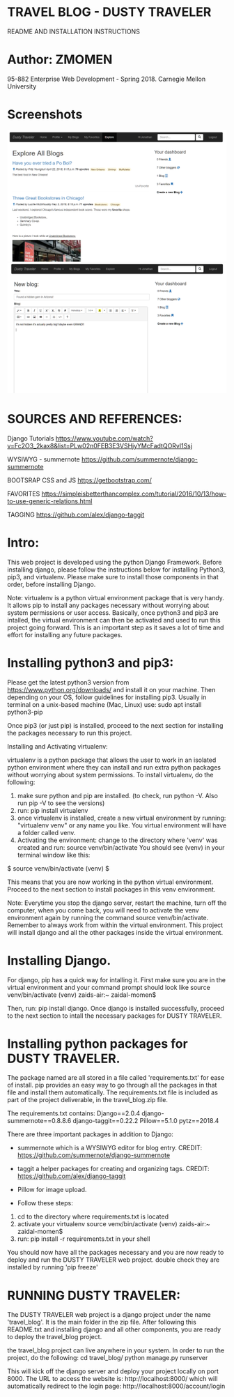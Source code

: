 # TRAVEL BLOG - DUSTY TRAVELER 
 README AND INSTALLATION INSTRUCTIONS

# Author: ZMOMEN
 95-882 Enterprise Web Development - Spring 2018. Carnegie Mellon University 

# Screenshots

![screen2](https://github.com/zmomen/travel_blog/blob/master/demo/screen2.PNG)
![screen3](https://github.com/zmomen/travel_blog/blob/master/demo/screen3.PNG)


# SOURCES AND REFERENCES: 
 
 Django Tutorials
 https://www.youtube.com/watch?v=Fc2O3_2kax8&list=PLw02n0FEB3E3VSHjyYMcFadtQORvl1Ssj
 
 WYSIWYG - summernote
 https://github.com/summernote/django-summernote
 
 BOOTSRAP CSS and JS
 https://getbootstrap.com/
 
 FAVORITES
 https://simpleisbetterthancomplex.com/tutorial/2016/10/13/how-to-use-generic-relations.html
 
 TAGGING
 https://github.com/alex/django-taggit


# Intro: 

This web project is developed using the python Django Framework. Before installing django, please follow the instructions below for installing Python3, pip3, and virtualenv. Please make sure to install those components in that order, before installing Django.


Note: virtualenv is a python virtual environment package that is very handy. It allows pip to install any packages necessary without worrying about system permissions or user access. Basically, once python3 and pip3 are intalled, the virtual environment can then be activated and used to run this project going forward. This is an important step as it saves a lot of time and effort for installing any future packages.   


# Installing python3 and pip3: 

Please get the latest python3 version from https://www.python.org/downloads/ and install it on your machine. 
Then depending on your OS, follow guidelines for installing pip3. 
Usually in terminal on a unix-based machine (Mac, Linux) use: sudo apt install python3-pip

Once pip3 (or just pip) is installed, proceed to the next section for installing the packages necessary to run this project. 

Installing and Activating virtualenv: 
	
virtualenv is a python package that allows the user to work in an isolated python environment where they can install and run extra python packages without worrying about system permissions. To install virtualenv, do the following: 

1. make sure python and pip are installed. (to check, run python -V. Also run pip -V to see the versions)
2. run: pip install virtualenv
3. once virtualenv is installed, create a new virtual environment by running: "virtualenv venv" or any name you like. You virtual environment will have a folder called venv.
4. Activating the environment: change to the directory where 'venv' was created and run: source venv/bin/activate
You should see (venv) in your terminal window like this: 

$ source venv/bin/activate
(venv) $ 

This means that you are now working in the python virtual environment. Proceed to the next section to install packages in this venv environment. 

Note: Everytime you stop the django server, restart the machine, turn off the computer, when you come back, you will need to activate the venv environment again by running the command source venv/bin/activate. Remember to always work from within the virtual environment. This project will install django and all the other packages inside the virtual environment.


# Installing Django. 

For django, pip has a quick way for intalling it. First make sure you are in the virtual environment and your command prompt should look like 
source venv/bin/activate
(venv) zaids-air:~ zaidal-momen$ 

Then, run: pip install django. 
Once django is installed successfully, proceed to the next section to intall the necessary packages for DUSTY TRAVELER. 

# Installing python packages for DUSTY TRAVELER. 

 The package named are all stored in a file called 'requirements.txt' for ease of install. pip provides an easy way to go through all the packages in that file and install them automatically. The requirements.txt file is included as part of the project deliverable, in the travel_blog.zip file. 

The requirements.txt contains: 
Django==2.0.4
django-summernote==0.8.8.6
django-taggit==0.22.2
Pillow==5.1.0
pytz==2018.4 

There are three important packages in addition to Django: 
- summernote which is a WYSIWYG editor for blog entry. CREDIT: https://github.com/summernote/django-summernote
- taggit a helper packages for creating and organizing tags. CREDIT: https://github.com/alex/django-taggit
-  Pillow for image upload. 

- Follow these steps:
1. cd to the directory where requirements.txt is located
2. activate your virtualenv 
	source venv/bin/activate
	(venv) zaids-air:~ zaidal-momen$ 
3. run:  pip install -r requirements.txt in your shell

You should now have all the packages necessary and you are now ready to deploy and run the DUSTY TRAVELER web project. double check they are installed by running 'pip freeze'

# RUNNING DUSTY TRAVELER: 

The DUSTY TRAVELER web project is a django project under the name 'travel_blog'. It is the main folder in the zip file. After following this README.txt and installing django and all other components, you are ready to deploy the travel_blog project. 

the travel_blog project can live anywhere in your system. In order to run the project, do the following: 
cd travel_blog/
python manage.py runserver 

This will kick off the django server and deploy your project locally on port 8000. The URL to access the website is:
http://localhost:8000/ which will automatically redirect to the login page: http://localhost:8000/account/login




